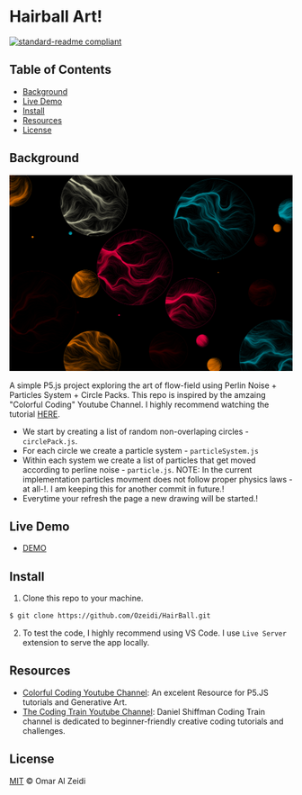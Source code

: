 # Hairball Art!

[![standard-readme compliant](https://img.shields.io/badge/readme%20style-standard-brightgreen.svg?style=flat-square)](https://github.com/RichardLitt/standard-readme)



## Table of Contents

- [Background](#background)
- [Live Demo](#live-demo)
- [Install](#install)
- [Resources](#Resources)
- [License](#license)

## Background
![Sample Art](imgs/Sample1%20(Medium).png)

A simple P5.js project exploring the art of flow-field using Perlin Noise + Particles System + Circle Packs. This repo is inspired by the amzaing "Colorful Coding" Youtube Channel. I highly recommend watching the tutorial [HERE](https://www.youtube.com/watch?v=1-QXuR-XX_s).
- We start by creating a list of random non-overlaping circles - `circlePack.js`.
- For each circle we create a particle system - `particleSystem.js`
- Within each system we create a list of particles that get moved according to perline noise - `particle.js`. NOTE: In the current implementation particles movment does not follow proper physics laws -at all-!. I am keeping this for another commit in future.!
- Everytime your refresh the page a new drawing will be started.!

## Live Demo
- [DEMO](http://hairball.netlify.app)

## Install
1. Clone this repo to your machine.

```sh
$ git clone https://github.com/Ozeidi/HairBall.git
```
2. To test the code, I highly recommend using VS Code. I use `Live Server` extension to serve the app locally.



##  Resources
- [Colorful Coding Youtube Channel](https://www.youtube.com/channel/UCWOTJIT48V9vxKoqdQBTHnw):
An excelent Resource for P5.JS tutorials and Generative Art.
- [The Coding Train Youtube Channel](https://www.youtube.com/c/TheCodingTrain/featured): Daniel Shiffman Coding Train channel is dedicated to beginner-friendly creative coding tutorials and challenges. 
## License

[MIT](LICENSE) © Omar Al Zeidi
